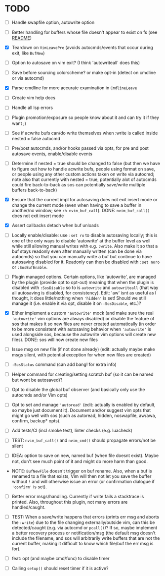 # TODO

- [ ] Handle swapfile option, autowrite option

- [ ] Better handling for buffers whose file doesn't appear to exist on fs
      (see [README](/README.md))

- [x] Teardown on `VimLeavePre` (avoids autocmds/events that occur during
  exit, like `BufNew`)

- [ ] Option to autosave on vim exit? (I think 'autowriteall' does this)

- [ ] Save before sourcing colorscheme? or make opt-in (detect on cmdline or
      via autocmd)

- [x] Parse cmdline for more accurate examination in `CmdlineLeave`

- [ ] Create vim help docs

- [ ] Handle all lsp errors

- [ ] Plugin promotion/exposure so people know about it and can try it if they
      want ;)

- [ ] See if acwrite bufs can/do write themselves when :write is called inside
      nested = false autocmd

- [ ] Pre/post autocmds, and/or hooks passed via opts, for pre and post
      autosave events, enable/disable events

- [ ] Determine if nested = true should be changed to false (but then we have
      to figure out how to handle acwrite bufs, people using format on save,
      or people using any other custom actions taken on write via autocmd;
      note also that currently with nested = true, potentially alot of
      autocmds could fire back-to-back as sos can potentially save/write
      multiple buffers back-to-back)

- [x] Ensure that the current impl for autosaving does not exit insert mode or
      change the current mode (even when having to save a buffer in another/no
      window; see `:h nvim_buf_call`). DONE: `nvim_buf_call()` does not exit
      insert mode

- [x] Assert callbacks detach when buf unloads

- [ ] Locally enable/disable: use `:set ro` to disable autosaving locally;
      this is one of the only ways to disable 'autowrite' at the buffer level
      as well while still allowing manual writes with e.g. `:write`. Also make
      it so that a buf stays readonly even after manually written (can be done
      via autocmds) so that you can manually write a buf but continue to have
      autosaving disabled for it. Readonly can then be disabled with `:set
      noro` or `:SosBufEnable`.

- [ ] Plugin managed options. Certain options, like 'autowrite', are managed
      by the plugin (provide opt to opt-out) meaning that when the plugin is
      disabled with `:SosDisable` so to is `autowrite` and `autowriteall`
      (that way all autosaving is disabled, for consistency). Edit: 'aw' isnt
      as useful as I thought, it does little/nothing when `'hidden'` is set!
      Should we still manage it (i.e. enable it via opt, disable it on
      `:SosDisable`, etc.)?

- [x] Either implement a custom `'autowrite'` mock (and make sure the real
      `'autowrite'` vim options are always disabled) or disable the feature of
      sos that makes it so new files are never created automatically (in order
      to be more consistent with autosaving behavior when `'autowrite'` is
      used alongside sos, because the autowrite vim options will create new
      files). DONE: sos will now create new files

- [ ] Issue msg on new file (if not done already) (edit: actually maybe make
      msgs silent, with potential exception for when new files are created)

- [ ] `:SosStatus` command (can add bang! for extra info)

- [ ] Helper command for creating/setting scratch buf (so it can be named but
      wont be autosaved)?

- [ ] Opt to disable the global buf observer (and basically only use the
      autocmds and/or Vim opts)

- [ ] Opt to set and manage `'autoread'` (edit: actually is enabled by
      default, so maybe just document it). Document and/or suggest vim opts
      that might go well with sos (such as autoread, hidden, noswapfile,
      aw/awa, confirm, backup* opts).

- [ ] Add tests/CI (incl smoke test), linter checks (e.g. luacheck)

- [ ] TEST: `nvim_buf_call()` and `nvim_cmd()` should propagate errors/not be silent

- [ ] IDEA: option to save on new, named buf (when file doesnt exist). Maybe
      not, don't see much point of it and might do more harm than good.

- NOTE: `BufNewFile` doesn't trigger on buf rename. Also, when a buf is
  renamed to a file that exists, Vim will then not let you save the buffer
  without `!` and will otherwise issue an error (or confirmation dialogue if
  `'confirm'` is set).

- [ ] Better error msgs/handling. Currently if write fails a stacktrace is
      printed. Also, throughout this plugin, not many errors are
      handled/caught.

- [ ] TEST: When a save/write happens that errors (prints err msg and aborts
      the `:write`) due to the file changing externally/outside vim, can this
      be detected/caught (e.g. via autocmd or `pcall()`)? If so, maybe
      implement a better recovery process or notification/msg (the default msg
      doesn't include the filename, and sos will arbitrarily write buffers
      that are not the current buffer, making it difficult to know which
      file/buf the err msg is for).

- [ ] feat: opt (and maybe cmd/func) to disable timer

- [ ] Calling `setup()` should reset timer if it is active?
